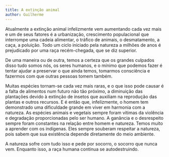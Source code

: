 ```yaml
---
title: A extinção animal
author: Guilherme
---
```


Atualmente a extinção animal infelizmente vem aumentando cada vez mais e um de seus fatores é a urbanização, crescimento populacional que interrompe uma cadeia alimentar, o tráfico de animais, o desmatamento, a caça, a poluição. Todo um ciclo iniciado pela natureza a milhões de anos é prejudicado por uma raça recém-chegada, que se diz superior.

De uma maneira ou de outra, temos a certeza que os grandes culpados disso tudo somos nós, os seres humanos, e o mínimo que podemos fazer é tentar ajudar a preservar o que ainda temos, tomarmos consciência e fazermos com que outras pessoas tomem também.

Muitas espécies tornam-se cada vez mais raras, e o que isso pode causar é a falta de alimentos num futuro não tão próximo, a diminuição das plantações devido à extinção de insetos que auxiliam na reprodução das plantas e outros recursos. E é então que, infelizmente, o homem tem demonstrado uma dificuldade grande em viver em harmonia com a natureza. As espécies animais e vegetais sempre foram vítimas da violência e degradação proporcionadas pelo ser humano. A ganância e o desrespeito sempre foram constantes na relação entre homem e natureza. Temos muito a aprender com os indígenas. Eles sempre souberam respeitar a natureza, pois sabem que sua existência depende diretamente do meio ambiente.

A natureza sofre com tudo isso e pede por socorro, o socorro que nunca vem. Enquanto isso, a raça humana continua se autodestruindo.
